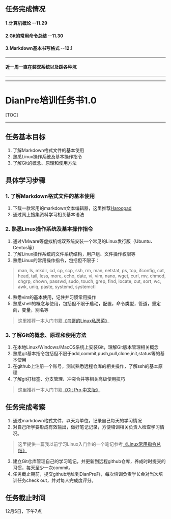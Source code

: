## 任务完成情况
#### 1.计算机概论 --11.29
#### 2.Git的常用命令总结 --11.30 
#### 3.Markdown基本书写格式 --12.1
---
#### 近一周一直在装双系统以及踩各种坑
---

---
# DianPre培训任务书1.0
[TOC]

* * *

## 任务基本目标
1. 了解Markdown格式文件的基本使用
2. 熟悉Linux操作系统及基本操作指令
3. 了解Git的概念、原理和使用方法

## 具体学习步骤
### 1. 了解Markdown格式文件的基本使用
1. 下载一款常用的markdown文本编辑器，这里推荐[Haroopad](http://pad.haroopress.com/)
2. 通过网上搜集资料学习相关基本语法

### 2. 熟悉Linux操作系统及基本操作指令
1. 通过VMware等虚拟机或双系统安装一个常见的Linux发行版（Ubuntu、Centos等）
2. 了解Linux操作系统的文件系统结构，用户组、文件操作权限等
3. 熟悉Linux的常用操作指令，包括但不限于：
> man, ls, mkdir, cd, cp, scp, ssh, rm, man, netstat, ps, top, ifconfig, cat, head, tail, less, more, echo, date, vi, vim, nano, wget, curl, mv, chmod, chgrp, chown, passwd, sudo, touch, grep, find, locate, cut, sort, wc, awk, uniq, paste, systemd, systemctl

4. 熟悉vim的基本使用，记住并习惯常用操作
5. 熟悉shell的概念与使用，包括但不限于启动，配置，命令类型，管道，重定向，变量，别名等

> 这里推荐一本入门书籍[《鸟哥的Linux私房菜》](http://linux.vbird.org/)

### 3. 了解Git的概念、原理和使用方法
1. 在本地Linux/Windows/MacOS系统上安装Git，理解Git版本管理相关概念
2. 熟悉git基本指令包括但不限于add,commit,push,pull,clone,init,status等的基本使用
3. 在github上注册一个账号，测试熟悉远程仓库的相关操作，了解ssh的基本原理
4. 了解git打标签、分支管理、冲突合并等相关高级使用技巧

> 这里推荐一本入门书籍[《Git Pro 中文版》](http://git.oschina.net/progit/)

## 任务完成考察
1. 通过markdown格式文件，以天为单位，记录自己每天的学习情况
2. 对自己所学要形成有效输出，做好笔记记录，方便培训相关负责人检查学习情况。
> 这里提供一篇我以前学习Linux入门作的一个笔记参考[《Linux常用指令总结》](http://blog.csdn.net/qwe6112071/article/details/50806734)

3. 建立Git仓库管理自己的学习笔记，并更新到远程github仓库，养成时时提交的习惯，每天至少一次commit。
4. 任务截止期前，提交github地址到DianPre群，每次培训负责学长会对当次培训任务check out，并对每人完成度评分。

## 任务截止时间
12月5日，下午7点
